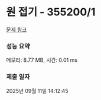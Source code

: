 # 원 접기 - 355200/1 

[문제 링크](https://level.goorm.io/exam/355200/%EC%9B%90-%EC%A0%91%EA%B8%B0/quiz/1) 

### 성능 요약

메모리: 8.77 MB, 시간: 0.01 ms

### 제출 일자

2025년 09월 11일 14:12:45

